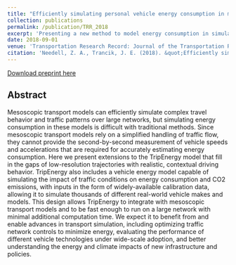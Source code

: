 ```yaml
---
title: "Efficiently simulating personal vehicle energy consumption in mesoscopic transport models"
collection: publications
permalink: /publication/TRR_2018
excerpt: 'Presenting a new method to model energy consumption in simulations of city-scale transportation networks'
date: 2018-09-01
venue: 'Transportation Research Record: Journal of the Transportation Research Board (in press)'
citation: 'Needell, Z. A., Trancik, J. E. (2018). &quot;Efficiently simulating personal vehicle energy consumption in mesoscopic transport models&quot;. <i>Transportation Research Record: Journal of the Transportation Research Board</i>, (in press).'
---
```


[Download preprint here](http://zneedell.github.io/files/TransporSimulationTripEnergy.pdf)

Abstract
------

Mesoscopic transport models can efficiently simulate complex travel behavior and traffic patterns over large networks, but simulating energy consumption in these models is difficult with traditional methods. Since mesoscopic transport models rely on a simplified handling of traffic flow, they cannot provide the second-by-second measurement of vehicle speeds and accelerations that are required for accurately estimating energy consumption. Here we present extensions to the TripEnergy model that fill in the gaps of low-resolution trajectories with realistic, contextual driving behavior. TripEnergy also includes a vehicle energy model capable of simulating the impact of traffic conditions on energy consumption and CO2 emissions, with inputs in the form of widely-available calibration data, allowing it to simulate thousands of different real-world vehicle makes and models. This design allows TripEnergy to integrate with mesoscopic transport models and to be fast enough to run on a large network with minimal additional computation time. We expect it to benefit from and enable advances in transport simulation, including optimizing traffic network controls to minimize energy, evaluating the performance of different vehicle technologies under wide-scale adoption, and better understanding the energy and climate impacts of new infrastructure and policies.
